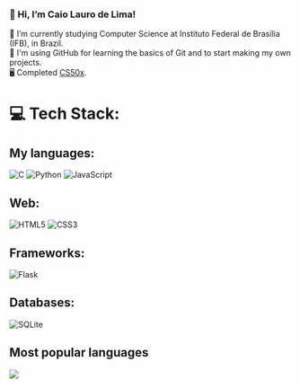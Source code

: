 ### 👋 Hi, I’m Caio Lauro de Lima!
🏫 I’m currently studying Computer Science at Instituto Federal de Brasília (IFB), in Brazil. \
💭 I'm using GitHub for learning the basics of Git and to start making my own projects. \
🖥 Completed [CS50x](https://cs50.harvard.edu/x/2024/).


# 💻 Tech Stack:

## My languages:
![C](https://img.shields.io/badge/c-%2300599C.svg?style=for-the-badge&logo=c&logoColor=white) 
![Python](https://img.shields.io/badge/python-3670A0?style=for-the-badge&logo=python&logoColor=ffdd54) 
![JavaScript](https://img.shields.io/badge/javascript-%23323330.svg?style=for-the-badge&logo=javascript&logoColor=%23F7DF1E) 

## Web:

![HTML5](https://img.shields.io/badge/html5-%23E34F26.svg?style=for-the-badge&logo=html5&logoColor=white) 
![CSS3](https://img.shields.io/badge/css3-%231572B6.svg?style=for-the-badge&logo=css3&logoColor=white) 

## Frameworks:

![Flask](https://img.shields.io/badge/flask-%23000.svg?style=for-the-badge&logo=flask&logoColor=white)

## Databases:

![SQLite](https://img.shields.io/badge/sqlite-%2307405e.svg?style=for-the-badge&logo=sqlite&logoColor=white) 

## Most popular languages

![](https://github-readme-stats.vercel.app/api/top-langs/?username=caio-lauro&theme=dark&hide_border=false&include_all_commits=true&count_private=true&layout=compact)

<!-- Proudly created with GPRM ( https://gprm.itsvg.in ) -->
